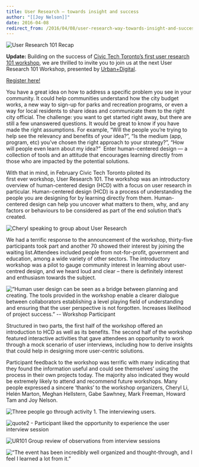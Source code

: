 ```yaml
---
title: User Research – towards insight and success
author: "[[Joy Nelson]]"
date: 2016-04-08
redirect_from: /2016/04/08/user-research-way-towards-insight-and-success/
---
```

![User Research 101 Recap](/assets/images/announcements/user-research-101-recap/recap.png)

**Update:** Building on the success of [Civic Tech Toronto’s first user research 101 workshop](https://civictech.ca/2016/04/08/user-research-way-towards-insight-and-success/), we are thrilled to invite you to join us at the next User Research 101 Workshop, presented by [Urban+Digital](http://urbandigital.ca/). 

[Register here!](http://ur101workshop.eventbrite.ca/)

You have a great idea on how to address a specific problem you see in your community. It could help communities understand how the city budget works, a new way to sign-up for parks and recreation programs, or even a way for local residents to share ideas and communicate them to the right city official. The challenge: you want to get started right away, but there are still a few unanswered questions. It would be great to know if you have made the right assumptions. For example, “Will the people you’re trying to help see the relevancy and benefits of your idea?”, “Is the medium (app, program, etc) you’ve chosen the right approach to your strategy?”, “How will people even learn about my idea?”  Enter human-centered design — a collection of tools and an attitude that encourages learning directly from those who are impacted by the potential solutions.

With that in mind, in February Civic Tech Toronto piloted its first ever workshop, User Research 101. The workshop was an introductory overview of human-centered design (HCD) with a focus on user research in particular. Human-centered design (HCD) is a process of understanding the people you are designing for by learning directly from them. Human-centered design can help you uncover what matters to them, why, and any factors or behaviours to be considered as part of the end solution that’s created.

![Cheryl speaking to group about User Research](/assets/images/announcements/user-research-101-recap/Cheryl_speaking_UR101.jpg)

We had a terrific response to the announcement of the workshop, thirty-five participants took part and another 70 showed their interest by joining the waiting list.Attendees included people from not-for-profit, government and education, among a wide variety of other sectors. The introductory workshop was a pilot to gauge community interest in learning about user-centred design, and we heard loud and clear – there is definitely interest and enthusiasm towards the subject.

![“Human user design can be seen as a bridge between planning and creating. The tools provided in the workshop enable a clearer dialogue between collaborators establishing a level playing field of understanding and ensuring that the user perspective is not forgotten. Increases likelihood of project success.” -- Workshop Participant](/assets/images/announcements/user-research-101-recap/quote1.png)

Structured in two parts, the first half of the workshop offered an introduction to HCD as well as its benefits. The second half of the workshop featured interactive activities that gave attendees an opportunity to work through a mock scenario of user interviews, including how to derive insights that could help in designing more user-centric solutions.

Participant feedback to the workshop was terrific with many indicating that they found the information useful and could see themselves’ using the process in their own projects today. The majority also indicated they would be extremely likely to attend and recommend future workshops. Many people expressed a sincere ‘thanks’ to the workshop organizers, Cheryl Li, Helén Marton, Meghan Hellstern, Gabe Sawhney, Mark Freeman, Howard Tam and Joy Nelson.

![Three people go through activity 1. The interviewing users.](/assets/images/announcements/user-research-101-recap/Interview-activity-in-groups.jpg)

![quote2 - Participant liked the opportunity to experience the user interview session](/assets/images/announcements/user-research-101-recap/quote2.png)

![UR101 Group review of observations from interview sessions](/assets/images/announcements/user-research-101-recap/Group-reviews-observations.jpg)

![“The event has been incredibly well organized and thought-through, and I feel I learned a lot from it.”](/assets/images/announcements/user-research-101-recap/quote3.png)